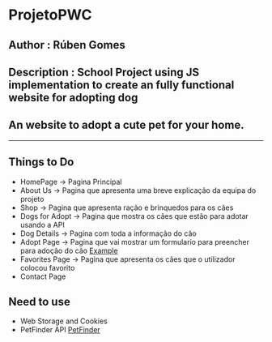 # ProjetoPWC

## Author : Rúben Gomes
## Description : School Project using JS implementation to create an fully functional website for adopting dog
## An website to adopt a cute pet for your home.




*** 
## Things to Do
* HomePage -> Pagina Principal
* About Us -> Pagina que apresenta uma breve explicação da equipa do projeto
* Shop -> Pagina que apresenta ração e brinquedos para os cães
* Dogs for Adopt -> Pagina que mostra os cães que estão para adotar usando a API
* Dog Details -> Pagina com toda a informação do cão
* Adopt Page -> Pagina que vai mostrar um formulario para preencher para adoção do cão [Example](https://causasdecaudas.org/formulario-adopcao/)
* Favorites Page -> Pagina que apresenta os cães que o utilizador colocou favorito
* Contact Page

## Need to use
* Web Storage and Cookies
* PetFinder API [PetFinder](https://www.petfinder.com/developers/v2/docs/)

